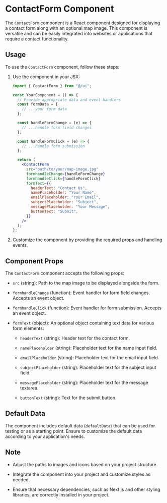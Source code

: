 # ContactForm Component

The `ContactForm` component is a React component designed for displaying a contact form along with an optional map image. This component is versatile and can be easily integrated into websites or applications that require a contact functionality.

## Usage

To use the `ContactForm` component, follow these steps:

1. Use the component in your JSX:

   ```jsx
   import { ContactForm } from "@/ui";

   const YourComponent = () => {
     // Provide appropriate data and event handlers
     const formData = {
       // ...your form data
     };

     const handleFormChange = (e) => {
       // ...handle form field changes
     };

     const handleFormClick = (e) => {
       // ...handle form submission
     };

     return (
       <ContactForm
         src="path/to/your/map-image.jpg"
         formhandleChange={handleFormChange}
         formhandleClick={handleFormClick}
         formText={{
           headerText: "Contact Us",
           namePlaceholder: "Your Name",
           emailPlaceholder: "Your Email",
           subjectPlaceholder: "Subject",
           messagePlaceholder: "Your Message",
           buttonText: "Submit",
         }}
       />
     );
   };
   ```

2. Customize the component by providing the required props and handling events.

## Component Props

The `ContactForm` component accepts the following props:

- `src` (string): Path to the map image to be displayed alongside the form.

- `formhandleChange` (function): Event handler for form field changes. Accepts an event object.

- `formhandleClick` (function): Event handler for form submission. Accepts an event object.

- `formText` (object): An optional object containing text data for various form elements:

  - `headerText` (string): Header text for the contact form.

  - `namePlaceholder` (string): Placeholder text for the name input field.

  - `emailPlaceholder` (string): Placeholder text for the email input field.

  - `subjectPlaceholder` (string): Placeholder text for the subject input field.

  - `messagePlaceholder` (string): Placeholder text for the message textarea.

  - `buttonText` (string): Text for the submit button.

## Default Data

The component includes default data (`defaultData`) that can be used for testing or as a starting point. Ensure to customize the default data according to your application's needs.

## Note

- Adjust the paths to images and icons based on your project structure.

- Integrate the component into your project and customize styles as needed.

- Ensure that necessary dependencies, such as Next.js and other styling libraries, are correctly installed in your project.
